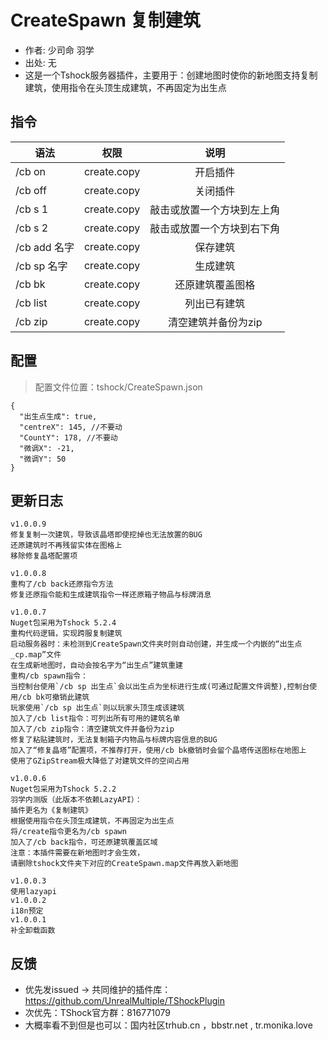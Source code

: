 # CreateSpawn 复制建筑

- 作者: 少司命 羽学
- 出处: 无
- 这是一个Tshock服务器插件，主要用于：创建地图时使你的新地图支持复制建筑，使用指令在头顶生成建筑，不再固定为出生点


## 指令

| 语法      |    权限     |        说明        |
| --------- | :---------: | :----------------: |
| /cb on | create.copy |   开启插件   |
| /cb off | create.copy |   关闭插件   |
| /cb s 1 | create.copy |   敲击或放置一个方块到左上角   |
| /cb s 2 | create.copy |   敲击或放置一个方块到右下角   |
| /cb add 名字  | create.copy | 保存建筑 |
| /cb sp 名字  | create.copy |      生成建筑      |
| /cb bk   | create.copy |      还原建筑覆盖图格      |
| /cb list   | create.copy |      列出已有建筑     |
| /cb zip   | create.copy |      清空建筑并备份为zip     |

## 配置
> 配置文件位置：tshock/CreateSpawn.json
```json5
{
  "出生点生成": true,
  "centreX": 145, //不要动
  "CountY": 178, //不要动
  "微调X": -21,
  "微调Y": 50
}
```

## 更新日志
```
v1.0.0.9
修复复制一次建筑，导致该晶塔即使挖掉也无法放置的BUG
还原建筑时不再残留实体在图格上
移除修复晶塔配置项

v1.0.0.8
重构了/cb back还原指令方法
修复还原指令能和生成建筑指令一样还原箱子物品与标牌消息

v1.0.0.7
Nuget包采用为Tshock 5.2.4
重构代码逻辑，实现跨服复制建筑
启动服务器时：未检测到CreateSpawn文件夹时则自动创建，并生成一个内嵌的“出生点_cp.map”文件
在生成新地图时，自动会按名字为“出生点”建筑重建
重构/cb spawn指令：
当控制台使用`/cb sp 出生点`会以出生点为坐标进行生成(可通过配置文件调整),控制台使用/cb bk可撤销此建筑
玩家使用`/cb sp 出生点`则以玩家头顶生成该建筑
加入了/cb list指令：可列出所有可用的建筑名单
加入了/cb zip指令：清空建筑文件并备份为zip
修复了粘贴建筑时，无法复制箱子内物品与标牌内容信息的BUG
加入了“修复晶塔”配置项，不推荐打开，使用/cb bk撤销时会留个晶塔传送图标在地图上
使用了GZipStream极大降低了对建筑文件的空间占用

v1.0.0.6
Nuget包采用为Tshock 5.2.2
羽学内测版（此版本不依赖LazyAPI）：
插件更名为《复制建筑》
根据使用指令在头顶生成建筑，不再固定为出生点
将/create指令更名为/cb spawn
加入了/cb back指令，可还原建筑覆盖区域
注意：本插件需要在新地图时才会生效，
请删除tshock文件夹下对应的CreateSpawn.map文件再放入新地图

v1.0.0.3
使用lazyapi
v1.0.0.2
i18n预定
v1.0.0.1
补全卸载函数
```

## 反馈
- 优先发issued -> 共同维护的插件库：https://github.com/UnrealMultiple/TShockPlugin
- 次优先：TShock官方群：816771079
- 大概率看不到但是也可以：国内社区trhub.cn ，bbstr.net , tr.monika.love
